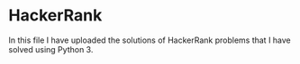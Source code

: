 # HackerRank
In this file I have uploaded the solutions of HackerRank problems that I have solved using Python 3. 
